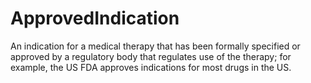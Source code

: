 # ApprovedIndication

An indication for a medical therapy that has been formally specified or approved by a regulatory body that regulates use of the therapy; for example, the US FDA approves indications for most drugs in the US.

